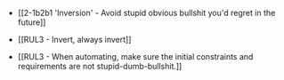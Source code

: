 - [[2-1b2b1 'Inversion' - Avoid stupid obvious bullshit you'd regret in the future]]

- [[RUL3 - Invert, always invert]]
- [[RUL3 - When automating, make sure the initial constraints and requirements are not stupid-dumb-bullshit.]]
